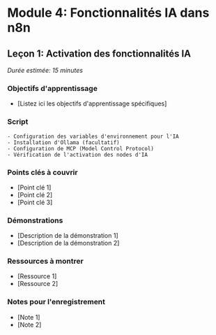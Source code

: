 # Module 4: Fonctionnalités IA dans n8n
## Leçon 1: Activation des fonctionnalités IA

*Durée estimée: 15 minutes*

### Objectifs d'apprentissage
- [Listez ici les objectifs d'apprentissage spécifiques]

### Script

```
- Configuration des variables d'environnement pour l'IA
- Installation d'Ollama (facultatif)
- Configuration de MCP (Model Control Protocol)
- Vérification de l'activation des nodes d'IA
```

### Points clés à couvrir
- [Point clé 1]
- [Point clé 2]
- [Point clé 3]

### Démonstrations
- [Description de la démonstration 1]
- [Description de la démonstration 2]

### Ressources à montrer
- [Ressource 1]
- [Ressource 2]

### Notes pour l'enregistrement
- [Note 1]
- [Note 2]
